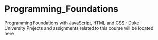 # Programming_Foundations
Programming Foundations with JavaScript, HTML and CSS - Duke University
Projects and assignments related to this course will be located here
